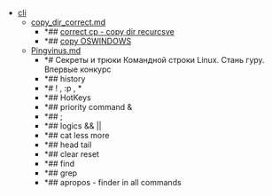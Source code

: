 - <a href = "F:\Node_projects\Node_Way\NBase\_Md\_Index\__\Linux_fiches\cli\cat.cli\dir.cli.md">cli</a>
    - <a href = "F:\Node_projects\Node_Way\NBase\_Md\_Index\__\Linux_fiches\cli\copy_dir_correct.md">copy_dir_correct.md</a>
        - *## [correct cp - copy dir recurcsve](https://habr.com/ru/company/ruvds/blog/471092/)
        - *## [copy OSWINDOWS](https://ab57.ru/cmdlist/xcopy.html)
    - <a href = "F:\Node_projects\Node_Way\NBase\_Md\_Index\__\Linux_fiches\cli\Pingvinus.md">Pingvinus.md</a>
        - *# Секреты и трюки Командной строки Linux. Стань гуру. Впервые конкурс
        - *## history
        - *# ! , :p , * 
        - *## HotKeys
        - *## priority command &
        - *## ; 
        - *## logics && ||
        - *## cat less more 
        - *## head tail
        - *## clear reset
        - *## find
        - *## grep 
        - *## apropos - finder in all commands

